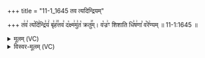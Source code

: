 +++
title = "11-1_1645 तव त्यदिन्द्रियम्"

+++
त꣢व꣣ त्य꣡दि꣢न्द्रि꣣यं꣢ बृ꣣ह꣢꣫त्तव꣣ द꣡क्ष्म꣢मु꣣त꣡ क्रतु꣢꣯म्। व꣡ज्र꣢ꣳ शिशाति धि꣣ष꣢णा꣣ व꣡रे꣢ण्यम् ॥ 11-1:1645 ॥

<details><summary>मूलम् (VC)</summary>

त꣢व꣣ त्य꣡दि꣢न्द्रि꣣यं꣢ बृ꣣ह꣢꣫त्तव꣣ द꣡क्ष꣢मु꣣त꣡ क्रतु꣢꣯म् । व꣡ज्र꣢ꣳ शिशाति धि꣣ष꣢णा꣣ व꣡रे꣢ण्यम् ॥१६४५॥
</details>

<details><summary>विस्वर-मूलम् (VC)</summary>

तव त्यदिन्द्रियं बृहत्तव दक्षमुत क्रतुम् । वज्रꣳ शिशाति धिषणा वरेण्यम् ॥१६४५॥
</details>